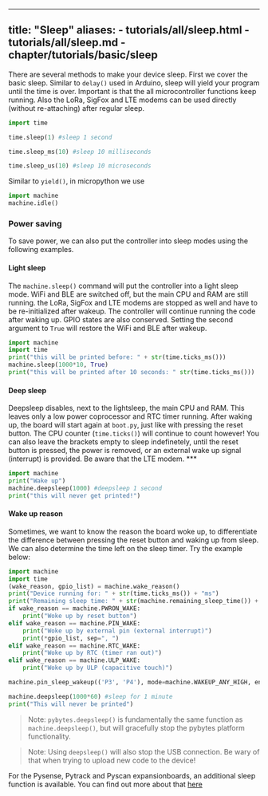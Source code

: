 
---
title: "Sleep"
aliases:
    - tutorials/all/sleep.html
    - tutorials/all/sleep.md
    - chapter/tutorials/basic/sleep
---

There are several methods to make your device sleep.  First we cover the basic sleep. Similar to `delay()` used in Arduino, sleep will yield your program until the time is over. Important is that the all microcontroller functions keep running. Also the LoRa, SigFox and LTE modems can be used directly (without re-attaching) after regular sleep.

```python
import time

time.sleep(1) #sleep 1 second

time.sleep_ms(10) #sleep 10 milliseconds

time.sleep_us(10) #sleep 10 microseconds
```

Similar to `yield()`, in micropython we use
```python
import machine
machine.idle()
```

### Power saving 
To save power, we can also put the controller into sleep modes using the following examples. 

#### Light sleep

The `machine.sleep()` command will put the controller into a light sleep mode. WiFi and BLE are switched off, but the main CPU and RAM are still running. the LoRa, SigFox and LTE modems are stopped as well and have to be re-initialized after wakeup. The controller will continue running the code after waking up. GPIO states are also conserved. Setting the second argument to `True` will restore the WiFi and BLE after wakeup. 

```python
import machine
import time
print("this will be printed before: " + str(time.ticks_ms()))
machine.sleep(1000*10, True)
print("this will be printed after 10 seconds: " str(time.ticks_ms()))
```

#### Deep sleep
Deepsleep disables, next to the lightsleep, the main CPU and RAM. This leaves only a low power coprocessor and RTC timer running. After waking up, the board will start again at `boot.py`, just like with pressing the reset button. The CPU counter (`time.ticks()`) will continue to count however!
You can also leave the brackets empty to sleep indefinetely, until the reset button is pressed, the power is removed, or an external wake up signal (interrupt) is provided. Be aware that the LTE modem. ***


```python
import machine
print("Wake up")
machine.deepsleep(1000) #deepsleep 1 second
print("this will never get printed!")
```

#### Wake up reason

Sometimes, we want to know the reason the board woke up, to differentiate the difference between pressing the reset button and waking up from sleep. We can also determine the time left on the sleep timer. Try the example below:

```python
import machine
import time
(wake_reason, gpio_list) = machine.wake_reason()
print("Device running for: " + str(time.ticks_ms()) + "ms")
print("Remaining sleep time: " + str(machine.remaining_sleep_time()) + "ms" )
if wake_reason == machine.PWRON_WAKE:
    print("Woke up by reset button")
elif wake_reason == machine.PIN_WAKE:
    print("Woke up by external pin (external interrupt)")
    print(*gpio_list, sep=", ")
elif wake_reason == machine.RTC_WAKE:
    print("Woke up by RTC (timer ran out)")
elif wake_reason == machine.ULP_WAKE:
    print("Woke up by ULP (capacitive touch)")

machine.pin_sleep_wakeup(('P3', 'P4'), mode=machine.WAKEUP_ANY_HIGH, enable_pull=True)

machine.deepsleep(1000*60) #sleep for 1 minute
print("This will never be printed")
```

>Note: `pybytes.deepsleep()` is fundamentally the same function as `machine.deepsleep()`, but will gracefully stop the pybytes platform functionality.

>Note: Using `deepsleep()` will also stop the USB connection. Be wary of that when trying to upload new code to the device!

For the Pysense, Pytrack and Pyscan expansionboards, an additional sleep function is available. You can find out more about that [here](../expansionboards/sleep/)